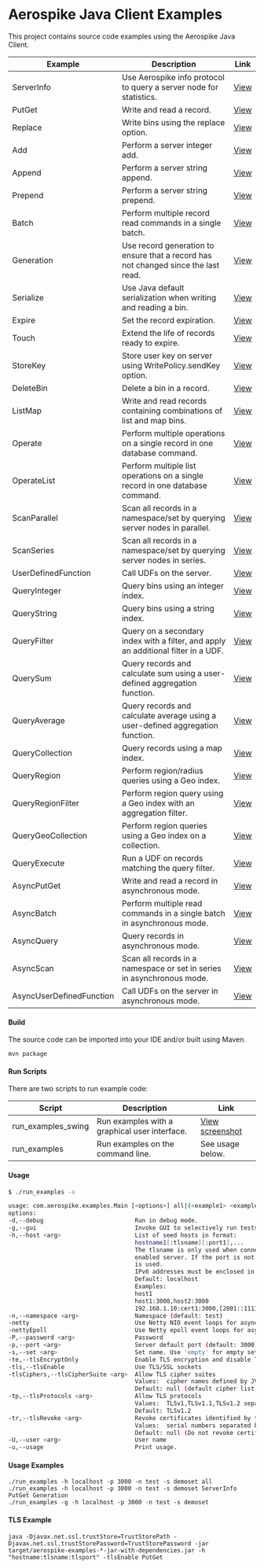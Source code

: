 Aerospike Java Client Examples
==============================

This project contains source code examples using the Aerospike Java Client.

Example | Description | Link 
--- | --- | --- 
ServerInfo          | Use Aerospike info protocol to query a server node for statistics.                   | [View](https://github.com/aerospike/aerospike-client-java/blob/master/examples/src/com/aerospike/examples/ServerInfo.java)
PutGet              | Write and read a record.                                                             | [View](https://github.com/aerospike/aerospike-client-java/blob/master/examples/src/com/aerospike/examples/PutGet.java)
Replace             | Write bins using the replace option.                                                 | [View](https://github.com/aerospike/aerospike-client-java/blob/master/examples/src/com/aerospike/examples/Replace.java)
Add                 | Perform a server integer add.                                                        | [View](https://github.com/aerospike/aerospike-client-java/blob/master/examples/src/com/aerospike/examples/Add.java)
Append              | Perform a server string append.                                                      | [View](https://github.com/aerospike/aerospike-client-java/blob/master/examples/src/com/aerospike/examples/Append.java)
Prepend             | Perform a server string prepend.                                                     | [View](https://github.com/aerospike/aerospike-client-java/blob/master/examples/src/com/aerospike/examples/Prepend.java)
Batch               | Perform multiple record read commands in a single batch.                             | [View](https://github.com/aerospike/aerospike-client-java/blob/master/examples/src/com/aerospike/examples/Batch.java)
Generation          | Use record generation to ensure that a record has not changed since the last read.   | [View](https://github.com/aerospike/aerospike-client-java/blob/master/examples/src/com/aerospike/examples/Generation.java)
Serialize           | Use Java default serialization when writing and reading a bin.                       | [View](https://github.com/aerospike/aerospike-client-java/blob/master/examples/src/com/aerospike/examples/Serialize.java)
Expire              | Set the record expiration.                                                           | [View](https://github.com/aerospike/aerospike-client-java/blob/master/examples/src/com/aerospike/examples/Expire.java)
Touch               | Extend the life of records ready to expire.                                          | [View](https://github.com/aerospike/aerospike-client-java/blob/master/examples/src/com/aerospike/examples/Touch.java)
StoreKey            | Store user key on server using WritePolicy.sendKey option.                           | [View](https://github.com/aerospike/aerospike-client-java/blob/master/examples/src/com/aerospike/examples/StoreKey.java)
DeleteBin           | Delete a bin in a record.                                                            | [View](https://github.com/aerospike/aerospike-client-java/blob/master/examples/src/com/aerospike/examples/DeleteBin.java)
ListMap             | Write and read records containing combinations of list and map bins.                 | [View](https://github.com/aerospike/aerospike-client-java/blob/master/examples/src/com/aerospike/examples/ListMap.java)
Operate             | Perform multiple operations on a single record in one database command.              | [View](https://github.com/aerospike/aerospike-client-java/blob/master/examples/src/com/aerospike/examples/Operate.java)
OperateList         | Perform multiple list operations on a single record in one database command.         | [View](https://github.com/aerospike/aerospike-client-java/blob/master/examples/src/com/aerospike/examples/OperateList.java)
ScanParallel        | Scan all records in a namespace/set by querying server nodes in parallel.            | [View](https://github.com/aerospike/aerospike-client-java/blob/master/examples/src/com/aerospike/examples/ScanParallel.java)
ScanSeries          | Scan all records in a namespace/set by querying server nodes in series.              | [View](https://github.com/aerospike/aerospike-client-java/blob/master/examples/src/com/aerospike/examples/ScanSeries.java)
UserDefinedFunction | Call UDFs on the server.                                                             | [View](https://github.com/aerospike/aerospike-client-java/blob/master/examples/src/com/aerospike/examples/UserDefinedFunction.java)
QueryInteger        | Query bins using an integer index.                                                   | [View](https://github.com/aerospike/aerospike-client-java/blob/master/examples/src/com/aerospike/examples/QueryInteger.java)
QueryString         | Query bins using a string index.                                                     | [View](https://github.com/aerospike/aerospike-client-java/blob/master/examples/src/com/aerospike/examples/QueryString.java)
QueryFilter         | Query on a secondary index with a filter, and apply an additional filter in a UDF.   | [View](https://github.com/aerospike/aerospike-client-java/blob/master/examples/src/com/aerospike/examples/QueryFilter.java)
QuerySum            | Query records and calculate sum using a user-defined aggregation function.           | [View](https://github.com/aerospike/aerospike-client-java/blob/master/examples/src/com/aerospike/examples/QuerySum.java)
QueryAverage        | Query records and calculate average using a user-defined aggregation function.       | [View](https://github.com/aerospike/aerospike-client-java/blob/master/examples/src/com/aerospike/examples/QueryAverage.java)
QueryCollection     | Query records using a map index.                                                     | [View](https://github.com/aerospike/aerospike-client-java/blob/master/examples/src/com/aerospike/examples/QueryCollection.java)
QueryRegion         | Perform region/radius queries using a Geo index.                                     | [View](https://github.com/aerospike/aerospike-client-java/blob/master/examples/src/com/aerospike/examples/QueryRegion.java)
QueryRegionFilter   | Perform region query using a Geo index with an aggregation filter.                   | [View](https://github.com/aerospike/aerospike-client-java/blob/master/examples/src/com/aerospike/examples/QueryRegionFilter.java)
QueryGeoCollection  | Perform region queries using a Geo index on a collection.                            | [View](https://github.com/aerospike/aerospike-client-java/blob/master/examples/src/com/aerospike/examples/QueryGeoCollection.java)
QueryExecute        | Run a UDF on records matching the query filter.                                      | [View](https://github.com/aerospike/aerospike-client-java/blob/master/examples/src/com/aerospike/examples/QueryExecute.java)
AsyncPutGet         | Write and read a record in asynchronous mode.                                        | [View](https://github.com/aerospike/aerospike-client-java/blob/master/examples/src/com/aerospike/examples/AsyncPutGet.java)
AsyncBatch          | Perform multiple read commands in a single batch in asynchronous mode.               | [View](https://github.com/aerospike/aerospike-client-java/blob/master/examples/src/com/aerospike/examples/AsyncBatch.java)
AsyncQuery          | Query records in asynchronous mode.                                                  | [View](https://github.com/aerospike/aerospike-client-java/blob/master/examples/src/com/aerospike/examples/AsyncQuery.java)
AsyncScan           | Scan all records in a namespace or set in series in asynchronous mode.               | [View](https://github.com/aerospike/aerospike-client-java/blob/master/examples/src/com/aerospike/examples/AsyncScan.java)
AsyncUserDefinedFunction | Call UDFs on the server in asynchronous mode.                                   | [View](https://github.com/aerospike/aerospike-client-java/blob/master/examples/src/com/aerospike/examples/AsyncUserDefinedFunction.java)

#### Build

The source code can be imported into your IDE and/or built using Maven.

    mvn package

#### Run Scripts

There are two scripts to run example code:

Script | Description | Link
------ | ----------- | --- 
run_examples_swing | Run examples with a graphical user interface. | [View screenshot](http://www.aerospike.com/docs/client/java/assets/java_example_screen.png)
run_examples | Run examples on the command line. | See usage below.

#### Usage

```bash
$ ./run_examples -u

usage: com.aerospike.examples.Main [<options>] all|(<example1> <example2> ...)
options:
-d,--debug                          Run in debug mode.
-g,--gui                            Invoke GUI to selectively run tests.
-h,--host <arg>                     List of seed hosts in format:
                                    hostname1[:tlsname][:port1],...
                                    The tlsname is only used when connecting with a secure TLS
                                    enabled server. If the port is not specified, the default port
                                    is used.
                                    IPv6 addresses must be enclosed in square brackets.
                                    Default: localhost
                                    Examples:
                                    host1
                                    host1:3000,host2:3000
                                    192.168.1.10:cert1:3000,[2001::1111]:cert2:3000
-n,--namespace <arg>                Namespace (default: test)
-netty                              Use Netty NIO event loops for async examples
-nettyEpoll                         Use Netty epoll event loops for async examples (Linux only)
-P,--password <arg>                 Password
-p,--port <arg>                     Server default port (default: 3000)
-s,--set <arg>                      Set name. Use 'empty' for empty set (default: demoset)
-te,--tlsEncryptOnly                Enable TLS encryption and disable TLS certificate validation
-tls,--tlsEnable                    Use TLS/SSL sockets
-tlsCiphers,--tlsCipherSuite <arg>  Allow TLS cipher suites
                                    Values:  cipher names defined by JVM separated by comma
                                    Default: null (default cipher list provided by JVM)
-tp,--tlsProtocols <arg>            Allow TLS protocols
                                    Values:  TLSv1,TLSv1.1,TLSv1.2 separated by comma
                                    Default: TLSv1.2
-tr,--tlsRevoke <arg>               Revoke certificates identified by their serial number
                                    Values:  serial numbers separated by comma
                                    Default: null (Do not revoke certificates)
-U,--user <arg>                     User name
-u,--usage                          Print usage.
```

#### Usage Examples

    ./run_examples -h localhost -p 3000 -n test -s demoset all
    ./run_examples -h localhost -p 3000 -n test -s demoset ServerInfo PutGet Generation
    ./run_examples -g -h localhost -p 3000 -n test -s demoset

#### TLS Example

    java -Djavax.net.ssl.trustStore=TrustStorePath -Djavax.net.ssl.trustStorePassword=TrustStorePassword -jar target/aerospike-examples-*-jar-with-dependencies.jar -h "hostname:tlsname:tlsport" -tlsEnable PutGet
